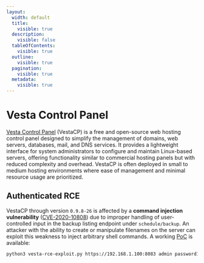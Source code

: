 ```yaml
---
layout:
  width: default
  title:
    visible: true
  description:
    visible: false
  tableOfContents:
    visible: true
  outline:
    visible: true
  pagination:
    visible: true
  metadata:
    visible: true
---
```


# Vesta Control Panel

[Vesta Control Panel](https://vestacp.com/) (VestaCP) is a free and open-source web hosting control panel designed to simplify the management of domains, web servers, databases, mail, and DNS services. It provides a lightweight interface for system administrators to configure and maintain Linux-based servers, offering functionality similar to commercial hosting panels but with reduced complexity and overhead. VestaCP is often deployed in small to medium hosting environments where ease of management and minimal resource usage are prioritized.

## Authenticated RCE

VestaCP through version `0.9.8-26` is affected by a **command injection vulnerability** ([CVE-2020-10808](https://nvd.nist.gov/vuln/detail/CVE-2020-10808)) due to improper handling of user-controlled input in the backup listing endpoint under `schedule/backup`. An attacker with the ability to create or manipulate filenames on the server can exploit this weakness to inject arbitrary shell commands. A working [PoC](https://github.com/CSpanias/vesta-rce-exploit) is available:

```bash
python3 vesta-rce-exploit.py https://192.168.1.100:8083 admin password123
```
